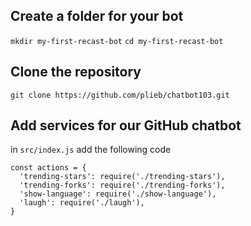 Create a folder for your bot
--------------------

`mkdir my-first-recast-bot`
`cd my-first-recast-bot`

Clone the repository
--------------------

`git clone https://github.com/plieb/chatbot103.git`

Add services for our GitHub chatbot
--------------------

in `src/index.js` add the following code

```
const actions = {
  'trending-stars': require('./trending-stars'),
  'trending-forks': require('./trending-forks'),
  'show-language': require('./show-language'),
  'laugh': require('./laugh'),
}
```
